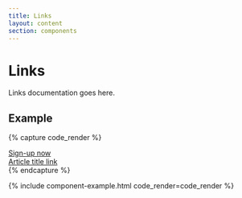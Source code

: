 ```yaml
---
title: Links
layout: content
section: components
---
```


# Links

Links documentation goes here.



## Example

{% capture code_render %}
<div><a href="#" class="cta-link arrow-link h6">Sign-up now</a></div>
<div><a href="#" class="cta-link h5">Article title link</a></div>
{% endcapture %}

{% include component-example.html code_render=code_render %}
